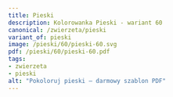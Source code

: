 ```yaml
---
title: Pieski
description: Kolorowanka Pieski - wariant 60
canonical: /zwierzeta/pieski
variant_of: pieski
image: /pieski/60/pieski-60.svg
pdf: /pieski/60/pieski-60.pdf
tags:
- zwierzeta
- pieski
alt: "Pokoloruj pieski – darmowy szablon PDF"
---
```

